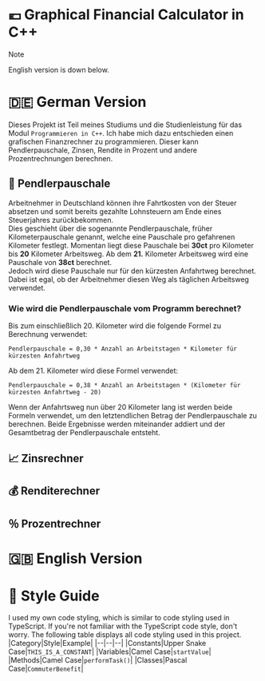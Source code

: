 # 💶 Graphical Financial Calculator in C++
> [!NOTE]
> English version is down below.

# 🇩🇪 German Version
Dieses Projekt ist Teil meines Studiums und die Studienleistung für das Modul `Programmieren in C++`. Ich habe mich dazu entschieden einen grafischen Finanzrechner zu programmieren.
Dieser kann Pendlerpauschale, Zinsen, Rendite in Prozent und andere Prozentrechnungen berechnen. 
## 🚗 Pendlerpauschale
Arbeitnehmer in Deutschland können ihre Fahrtkosten von der Steuer absetzen und somit bereits gezahlte Lohnsteuern am Ende eines Steuerjahres zurückbekommen.<br/>
Dies geschieht über die sogenannte Pendlerpauschale, früher Kilometerpauschale genannt, welche eine Pauschale pro gefahrenen Kilometer festlegt.
Momentan liegt diese Pauschale bei **30ct** pro Kilometer bis **20** Kilometer Arbeitsweg. Ab dem **21.** Kilometer Arbeitsweg wird eine Pauschale von **38ct** berechnet.<br/>
Jedoch wird diese Pauschale nur für den kürzesten Anfahrtweg berechnet. Dabei ist egal, ob der Arbeitnehmer diesen Weg als täglichen Arbeitsweg verwendet.
### Wie wird die Pendlerpauschale vom Programm berechnet?
Bis zum einschließlich 20. Kilometer wird die folgende Formel zu Berechnung verwendet:
```
Pendlerpauschale = 0,30 * Anzahl an Arbeitstagen * Kilometer für kürzesten Anfahrtweg
```
Ab dem 21. Kilometer wird diese Formel verwendet:
```
Pendlerpauschale = 0,38 * Anzahl an Arbeitstagen * (Kilometer für kürzesten Anfahrtweg - 20)
```
Wenn der Anfahrtsweg nun über 20 Kilometer lang ist werden beide Formeln verwendet, um den letztendlichen Betrag der Pendlerpauschale zu berechnen.
Beide Ergebnisse werden miteinander addiert und der Gesamtbetrag der Pendlerpauschale entsteht.

## 📈 Zinsrechner

## 💰 Renditerechner

## ％ Prozentrechner

# 🇬🇧 English Version

# 🎨 Style Guide
I used my own code styling, which is similar to code styling used in TypeScript. 
If you're not familiar with the TypeScript code style, don't worry. The following table displays all code styling used in this project.
|Category|Style|Example|
|--|--|--|
|Constants|Upper Snake Case|`THIS_IS_A_CONSTANT`|
|Variables|Camel Case|`startValue`|
|Methods|Camel Case|`performTask()`|
|Classes|Pascal Case|`CommuterBenefit`|

